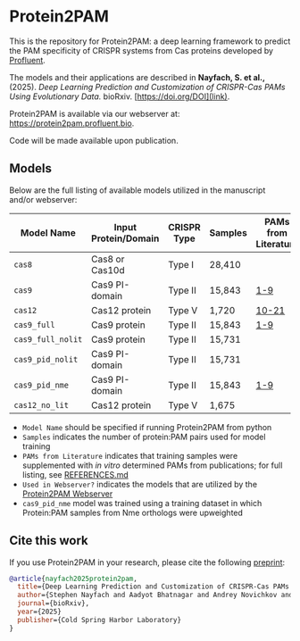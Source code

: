 
# Protein2PAM

This is the repository for Protein2PAM: a deep learning framework to predict the PAM specificity of CRISPR systems from Cas proteins developed by [Profluent](https://www.profluent.bio/).

The models and their applications are described in **Nayfach, S. et al.,** (2025). *Deep Learning Prediction and Customization of CRISPR-Cas PAMs Using Evolutionary Data.* bioRxiv. [https://doi.org/DOI](link).

Protein2PAM is available via our webserver at: https://protein2pam.profluent.bio.

Code will be made available upon publication.

## Models

Below are the full listing of available models utilized in the manuscript and/or webserver:

| Model Name       | Input Protein/Domain | CRISPR Type     | Samples  | PAMs from Literature         | Used in Webserver?  |
|-------------------|---------------------|-----------------|----------|------------------------------|---------------------|
| `cas8`            | Cas8 or Cas10d      | Type I          | 28,410   |                              | ✅                  |
| `cas9`            | Cas9 PI-domain      | Type II         | 15,843   | [1-9](docs/REFERENCES.md)   | ✅                  |
| `cas12`           | Cas12 protein       | Type V          | 1,720    | [10-21](docs/REFERENCES.md)  | ✅                  |
| `cas9_full`       | Cas9 protein        | Type II         | 15,843   | [1-9](docs/REFERENCES.md)   | ❌                  |
| `cas9_full_nolit` | Cas9 protein        | Type II         | 15,731   |                              | ❌                  |
| `cas9_pid_nolit`  | Cas9 PI-domain      | Type II         | 15,731   |                              | ❌                  |
| `cas9_pid_nme`    | Cas9 PI-domain      | Type II         | 15,843   | [1-9](docs/REFERENCES.md)   | ❌                  |
| `cas12_no_lit`    | Cas12 protein       | Type V          | 1,675    |                              | ❌                  |


- `Model Name` should be specified if running Protein2PAM from python
- `Samples` indicates the number of protein:PAM pairs used for model training
- `PAMs from Literature` indicates that training samples were supplemented with *in vitro* determined PAMs from publications; for full listing, see [REFERENCES.md](docs/REFERENCES.md)
- `Used in Webserver?` indicates the models that are utilized by the [Protein2PAM Webserver](https://protein2pam.profluent.bio/)
- `cas9_pid_nme` model was trained using a training dataset in which Protein:PAM samples from Nme orthologs were upweighted

## Cite this work

If you use Protein2PAM in your research, please cite the following [preprint](url):
  
```bibtex
@article{nayfach2025protein2pam,
  title={Deep Learning Prediction and Customization of CRISPR-Cas PAMs Using Evolutionary Data},
  author={Stephen Nayfach and Aadyot Bhatnagar and Andrey Novichkov and Gabriella O. Estevam and Nahye Kim and Emily Hill and Jeffrey A. Ruffolo and Rachel Silverstein and Joseph Gallagher and Benjamin Kleinstiver and Alexander J. Meeske and Peter Cameron and Ali Madani},
  journal={bioRxiv},
  year={2025}
  publisher={Cold Spring Harbor Laboratory}
}
```
